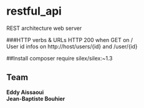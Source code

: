# restful_api
REST architecture web server

###HTTP verbs & URLs
HTTP 200 when GET on /  
User id infos on http://host/users/{id} and /user/{id}  

##Install
composer require silex/silex:~1.3  

Team
----
**Eddy Aissaoui**  
**Jean-Baptiste Bouhier**

